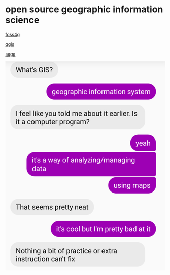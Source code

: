 # open source geographic information science
[foss4g](articles/foss4g.md)

[qgis](qgis/qgis.md)

[saga](saga/saga.md)

![what is it?](gis.png)
